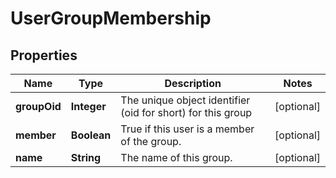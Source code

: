 
# UserGroupMembership

## Properties
Name | Type | Description | Notes
------------ | ------------- | ------------- | -------------
**groupOid** | **Integer** | The unique object identifier (oid for short) for this group |  [optional]
**member** | **Boolean** | True if this user is a member of the group. |  [optional]
**name** | **String** | The name of this group. |  [optional]



